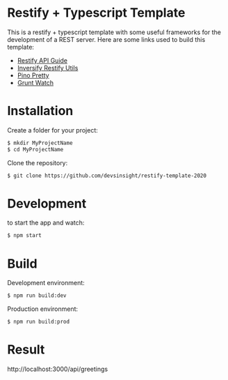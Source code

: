 # Restify + Typescript Template

This is a restify + typescript template with some useful frameworks for the development of a REST server. Here are some links used to build this template:

- [Restify API Guide][rst1]
- [Inversify Restify Utils][rst2]
- [Pino Pretty][rst3]
- [Grunt Watch][rst4]

[rst1]: http://restify.com
[rst2]: https://github.com/inversify/inversify-restify-utils
[rst3]: https://github.com/pinojs/pino-pretty
[rst4]: https://github.com/gruntjs/grunt-contrib-watch

# Installation

Create a folder for your project:

```sh
$ mkdir MyProjectName
$ cd MyProjectName
```

Clone the repository:

```sh
$ git clone https://github.com/devsinsight/restify-template-2020
```

# Development

to start the app and watch:

```sh
$ npm start
```

# Build

Development environment:

```sh
$ npm run build:dev
```

Production environment:

```sh
$ npm run build:prod
```

# Result

http://localhost:3000/api/greetings
